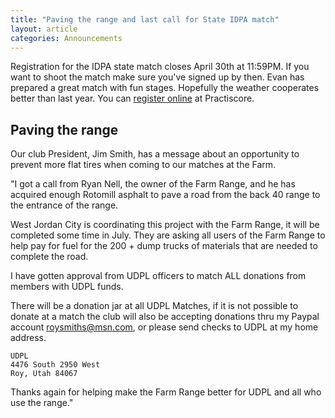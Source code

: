 ```yaml
---
title: "Paving the range and last call for State IDPA match"
layout: article
categories: Announcements
--- 
```


Registration for the IDPA state match closes April 30th at 11:59PM. If you want to shoot the match make sure you've signed up by then. Evan has prepared a great match with fun stages. Hopefully the weather cooperates better than last year. You can [register online](https://clubs.practiscore.com/2015-utah-idpa-championship/register) at Practiscore.

## Paving the range

Our club President, Jim Smith, has a message about an opportunity to prevent more flat tires when coming to our matches at the Farm.

"I got a call from Ryan Nell, the owner of the Farm Range, and he has acquired enough Rotomill asphalt to pave a road from the back 40 range to the entrance of the range.

West Jordan City is coordinating this project with the Farm Range, it will be completed some time in July. They are asking all users of the Farm Range to help pay for fuel for the 200 + dump trucks of materials that are needed to complete the road.

I have gotten approval from UDPL officers to match ALL donations from members with UDPL funds.

There will be a donation jar at all UDPL Matches, if it is not possible to donate at a match the club will also be accepting donations thru my Paypal account <roysmiths@msn.com>, or please send checks to UDPL at my home address.
    
    UDPL
    4476 South 2950 West 
    Roy, Utah 84067

Thanks again for helping make the Farm Range better for UDPL and all who use the range."